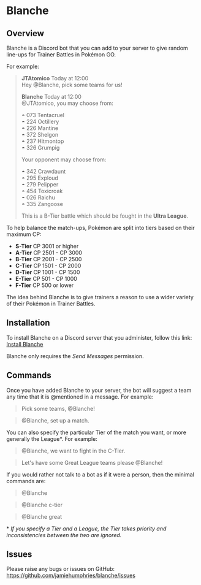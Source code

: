 # Blanche

## Overview

Blanche is a Discord bot that you can add to your server to give random line-ups for Trainer Battles in Pokémon GO.

For example:

> **JTAtomico** Today at 12:00 <br/>
> Hey @Blanche, pick some teams for us!
>
> **Blanche** Today at 12:00 <br/>
> @JTAtomico, you may choose from:
>
> ◓ 073 Tentacruel<br/>
> ◓ 224 Octillery<br/>
> ◓ 226 Mantine<br/>
> ◓ 372 Shelgon<br/>
> ◓ 237 Hitmontop<br/>
> ◓ 326 Grumpig<br/>
>
> Your opponent may choose from:<br/>
>
> ◓ 342 Crawdaunt<br/>
> ◓ 295 Exploud<br/>
> ◓ 279 Pelipper<br/>
> ◓ 454 Toxicroak<br/>
> ◓ 026 Raichu<br/>
> ◓ 335 Zangoose<br/>
>
> This is a B-Tier battle which should be fought in the **Ultra League**.<br/>

To help balance the match-ups, Pokémon are split into tiers based on their maximum CP:

* **S-Tier** CP 3001 or higher
* **A-Tier** CP 2501 - CP 3000
* **B-Tier** CP 2001 - CP 2500
* **C-Tier** CP 1501 - CP 2000
* **D-Tier** CP 1001 - CP 1500
* **E-Tier** CP 501 - CP 1000
* **F-Tier** CP 500 or lower

The idea behind Blanche is to give trainers a reason to use a wider variety of their Pokémon in Trainer Battles.

## Installation

To install Blanche on a Discord server that you administer, follow this link: [Install Blanche](https://discordapp.com/oauth2/authorize?client_id=532196601075335168&scope=bot&permissions=2048)

Blanche only requires the _Send Messages_ permission.

## Commands

Once you have added Blanche to your server, the bot will suggest a team any time that it is @mentioned in a message. For example:

> Pick some teams, @Blanche!

> @Blanche, set up a match.

You can also specify the particular Tier of the match you want, or more generally the League*. For example:

> @Blanche, we want to fight in the C-Tier.

> Let's have some Great League teams please @Blanche!

If you would rather not talk to a bot as if it were a person, then the minimal commands are:

> @Blanche

> @Blanche c-tier

> @Blanche great

\* _If you specify a Tier and a League, the Tier takes priority and inconsistencies between the two are ignored._

## Issues

Please raise any bugs or issues on GitHub: https://github.com/jamiehumphries/blanche/issues
